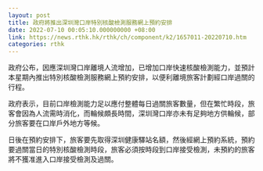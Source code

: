 ```yaml
---
layout: post
title: 政府將推出深圳灣口岸特別核酸檢測服務網上預約安排
date: 2022-07-10 00:05:10.000000000 +08:00
link: https://news.rthk.hk/rthk/ch/component/k2/1657011-20220710.htm
categories: rthk
---
```


政府公布，因應深圳灣口岸離境人流增加，已增加口岸快速核酸檢測能力，並預計本星期內推出特別核酸檢測服務網上預約安排，以便利離境旅客計劃經口岸過關的行程。

政府表示，目前口岸檢測能力足以應付整體每日過關旅客數量，但在繁忙時段，旅客會因為人流需時消化，而輪候頗長時間，深圳灣口岸亦未有足夠地方供輪候，部分旅客要在口岸戶外地方等候。
 
日後在預約安排下，旅客要先取得深圳健康驛站名額，然後經網上預約系統，預約要過關當日的特別核酸檢測時段，旅客必須按時段到口岸接受檢測，未預約的旅客將不獲准進入口岸接受檢測及過關。
